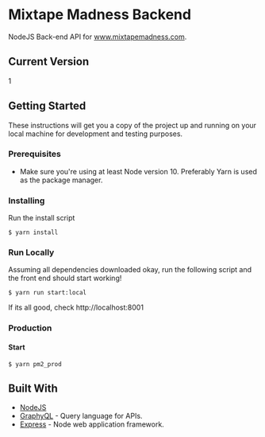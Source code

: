 # Mixtape Madness Backend

NodeJS Back-end API for www.mixtapemadness.com.

## Current Version
1

## Getting Started

These instructions will get you a copy of the project up and running on your local machine for development and testing purposes.

### Prerequisites

- Make sure you're using at least Node version 10. Preferably Yarn is used as the package manager. 

### Installing

Run the install script

```
$ yarn install
```

### Run Locally

Assuming all dependencies downloaded okay, run the following script and the front end should start working!

```
$ yarn run start:local
```
If its all good, check http://localhost:8001

### Production

#### Start

```
$ yarn pm2_prod
```

## Built With

* [NodeJS](https://nodejs.org/en/)
* [GraphyQL](https://graphql.org/) - Query language for APIs.
* [Express](https://expressjs.com/) - Node web application framework.
